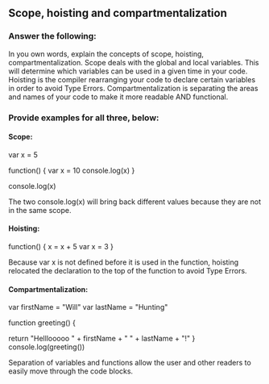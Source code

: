 ## Scope, hoisting and compartmentalization

### Answer the following:
In you own words, explain the concepts of scope, hoisting, compartmentalization.
Scope deals with the global and local variables. This will determine which variables can be used in a given time in your code.
Hoisting is the compiler rearranging your code to declare certain variables in order to avoid Type Errors.
Compartmentalization is separating the areas and names of your code to make it more readable AND functional.

### Provide examples for all three, below:

#### Scope:
var x = 5

function() {
  var x = 10
  console.log(x)
}

console.log(x)

The two console.log(x) will bring back different values because they are not in the same scope.
#### Hoisting:

function() {
  x = x + 5
  var x = 3
}

Because var x is not defined before it is used in the function, hoisting relocated the declaration to the top of the function to avoid Type Errors.

#### Compartmentalization:
var firstName = "Will"
var lastName = "Hunting"

function greeting() {

  return "Helllooooo " + firstName + " " + lastName + "!"
}
console.log(greeting())


Separation of variables and functions allow the user and other readers to easily move through the code blocks.
